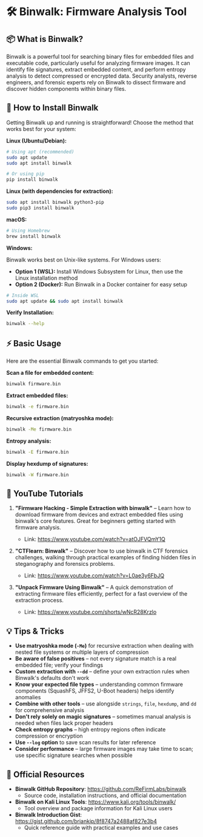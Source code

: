 # 🛠️ Binwalk: Firmware Analysis Tool

## 📦 What is Binwalk?

Binwalk is a powerful tool for searching binary files for embedded files and executable code, particularly useful for analyzing firmware images. It can identify file signatures, extract embedded content, and perform entropy analysis to detect compressed or encrypted data. Security analysts, reverse engineers, and forensic experts rely on Binwalk to dissect firmware and discover hidden components within binary files.

## 🔧 How to Install Binwalk

Getting Binwalk up and running is straightforward! Choose the method that works best for your system:

**Linux (Ubuntu/Debian):**
```bash
# Using apt (recommended)
sudo apt update
sudo apt install binwalk

# Or using pip
pip install binwalk
```

**Linux (with dependencies for extraction):**
```bash
sudo apt install binwalk python3-pip
sudo pip3 install binwalk
```

**macOS:**
```bash
# Using Homebrew
brew install binwalk
```

**Windows:**

Binwalk works best on Unix-like systems. For Windows users:
- **Option 1 (WSL):** Install Windows Subsystem for Linux, then use the Linux installation method
- **Option 2 (Docker):** Run Binwalk in a Docker container for easy setup

```bash
# Inside WSL
sudo apt update && sudo apt install binwalk
```

**Verify Installation:**
```bash
binwalk --help
```

## ⚡ Basic Usage

Here are the essential Binwalk commands to get you started:

**Scan a file for embedded content:**
```bash
binwalk firmware.bin
```

**Extract embedded files:**
```bash
binwalk -e firmware.bin
```

**Recursive extraction (matryoshka mode):**
```bash
binwalk -Me firmware.bin
```

**Entropy analysis:**
```bash
binwalk -E firmware.bin
```

**Display hexdump of signatures:**
```bash
binwalk -W firmware.bin
```

## 🎥 YouTube Tutorials

1. **"Firmware Hacking - Simple Extraction with binwalk"** – Learn how to download firmware from devices and extract embedded files using binwalk's core features. Great for beginners getting started with firmware analysis.
   - Link: https://www.youtube.com/watch?v=atOJFVQmY1Q

2. **"CTFlearn: Binwalk"** – Discover how to use binwalk in CTF forensics challenges, walking through practical examples of finding hidden files in steganography and forensics problems.
   - Link: https://www.youtube.com/watch?v=L0ae3y6FbJQ

3. **"Unpack Firmware Using Binwalk"** – A quick demonstration of extracting firmware files efficiently, perfect for a fast overview of the extraction process.
   - Link: https://www.youtube.com/shorts/wNcR28Krzlo

## 💡 Tips & Tricks

- **Use matryoshka mode (`-Me`)** for recursive extraction when dealing with nested file systems or multiple layers of compression
- **Be aware of false positives** – not every signature match is a real embedded file; verify your findings
- **Custom extraction with `--dd`** – define your own extraction rules when Binwalk's defaults don't work
- **Know your expected file types** – understanding common firmware components (SquashFS, JFFS2, U-Boot headers) helps identify anomalies
- **Combine with other tools** – use alongside `strings`, `file`, `hexdump`, and `dd` for comprehensive analysis
- **Don't rely solely on magic signatures** – sometimes manual analysis is needed when files lack proper headers
- **Check entropy graphs** – high entropy regions often indicate compression or encryption
- **Use `--log` option** to save scan results for later reference
- **Consider performance** – large firmware images may take time to scan; use specific signature searches when possible

## 🔗 Official Resources

- **Binwalk GitHub Repository**: https://github.com/ReFirmLabs/binwalk
  - Source code, installation instructions, and official documentation
- **Binwalk on Kali Linux Tools**: https://www.kali.org/tools/binwalk/
  - Tool overview and package information for Kali Linux users
- **Binwalk Introduction Gist**: https://gist.github.com/briankip/8f8747a2488af827e3b4
  - Quick reference guide with practical examples and use cases
